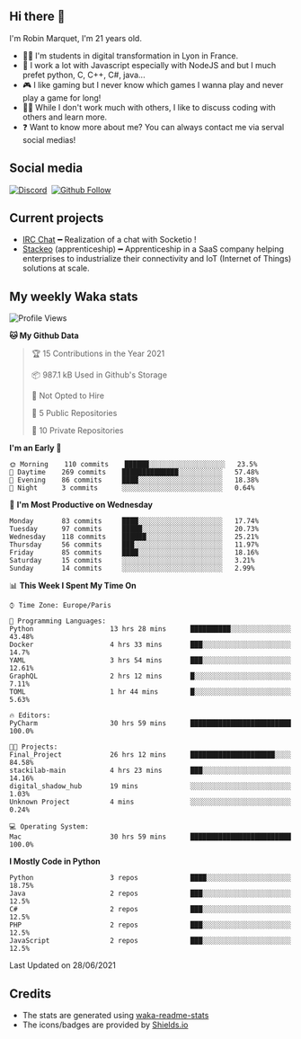 ## Hi there 👋

I'm Robin Marquet, I'm 21 years old.

- 👨‍💻 I'm students in digital transformation in Lyon in France.
- 🌱 I work a lot with Javascript especially with NodeJS and but I much prefet python, C, C++, C#, java...
- 🎮 I like gaming but I never know which games I wanna play and never play a game for long!
- 👯‍♀️ While I don't work much with others, I like to discuss coding with others and learn more.
- ❓ Want to know more about me? You can always contact me via serval social medias!

## Social media

[![Discord](https://img.shields.io/discord/759460462105854022?label=rmarquet%232048&style=for-the-badge&logo=discord&logoColor=ffffff)](https://github.com/rmarquet21)
‎‎ [![Github Follow](https://img.shields.io/github/followers/rmarquet21?logo=github&logoColor=ffffff&style=for-the-badge)](https://github.com/rmarquet21)

## Current projects

- [IRC Chat](https://socket.io/) ━ Realization of a chat with Socketio !
- [Stackeo](https://www.stackeo.io/) (apprenticeship) ━ Apprenticeship in a SaaS company helping enterprises to industrialize their connectivity and IoT (Internet of Things) solutions at scale.

## My weekly Waka stats

<!--START_SECTION:waka-->
![Profile Views](http://img.shields.io/badge/Profile%20Views-2-blue)

**🐱 My Github Data** 

> 🏆 15 Contributions in the Year 2021
 > 
> 📦 987.1 kB Used in Github's Storage 
 > 
> 🚫 Not Opted to Hire
 > 
> 📜 5 Public Repositories 
 > 
> 🔑 10 Private Repositories  
 > 
**I'm an Early 🐤** 

```text
🌞 Morning    110 commits    ██████░░░░░░░░░░░░░░░░░░░   23.5% 
🌆 Daytime    269 commits    ██████████████░░░░░░░░░░░   57.48% 
🌃 Evening    86 commits     ████░░░░░░░░░░░░░░░░░░░░░   18.38% 
🌙 Night      3 commits      ░░░░░░░░░░░░░░░░░░░░░░░░░   0.64%

```
📅 **I'm Most Productive on Wednesday** 

```text
Monday       83 commits     ████░░░░░░░░░░░░░░░░░░░░░   17.74% 
Tuesday      97 commits     █████░░░░░░░░░░░░░░░░░░░░   20.73% 
Wednesday    118 commits    ██████░░░░░░░░░░░░░░░░░░░   25.21% 
Thursday     56 commits     ███░░░░░░░░░░░░░░░░░░░░░░   11.97% 
Friday       85 commits     ████░░░░░░░░░░░░░░░░░░░░░   18.16% 
Saturday     15 commits     ░░░░░░░░░░░░░░░░░░░░░░░░░   3.21% 
Sunday       14 commits     ░░░░░░░░░░░░░░░░░░░░░░░░░   2.99%

```


📊 **This Week I Spent My Time On** 

```text
⌚︎ Time Zone: Europe/Paris

💬 Programming Languages: 
Python                   13 hrs 28 mins      ██████████░░░░░░░░░░░░░░░   43.48% 
Docker                   4 hrs 33 mins       ███░░░░░░░░░░░░░░░░░░░░░░   14.7% 
YAML                     3 hrs 54 mins       ███░░░░░░░░░░░░░░░░░░░░░░   12.61% 
GraphQL                  2 hrs 12 mins       █░░░░░░░░░░░░░░░░░░░░░░░░   7.11% 
TOML                     1 hr 44 mins        █░░░░░░░░░░░░░░░░░░░░░░░░   5.63%

🔥 Editors: 
PyCharm                  30 hrs 59 mins      █████████████████████████   100.0%

🐱‍💻 Projects: 
Final_Project            26 hrs 12 mins      █████████████████████░░░░   84.58% 
stackilab-main           4 hrs 23 mins       ███░░░░░░░░░░░░░░░░░░░░░░   14.16% 
digital_shadow_hub       19 mins             ░░░░░░░░░░░░░░░░░░░░░░░░░   1.03% 
Unknown Project          4 mins              ░░░░░░░░░░░░░░░░░░░░░░░░░   0.24%

💻 Operating System: 
Mac                      30 hrs 59 mins      █████████████████████████   100.0%

```

**I Mostly Code in Python** 

```text
Python                   3 repos             ████░░░░░░░░░░░░░░░░░░░░░   18.75% 
Java                     2 repos             ███░░░░░░░░░░░░░░░░░░░░░░   12.5% 
C#                       2 repos             ███░░░░░░░░░░░░░░░░░░░░░░   12.5% 
PHP                      2 repos             ███░░░░░░░░░░░░░░░░░░░░░░   12.5% 
JavaScript               2 repos             ███░░░░░░░░░░░░░░░░░░░░░░   12.5%

```



 Last Updated on 28/06/2021
<!--END_SECTION:waka-->

## Credits

- The stats are generated using [waka-readme-stats](https://github.com/anmol098/waka-readme-stats)
- The icons/badges are provided by [Shields.io](https://shields.io/)
